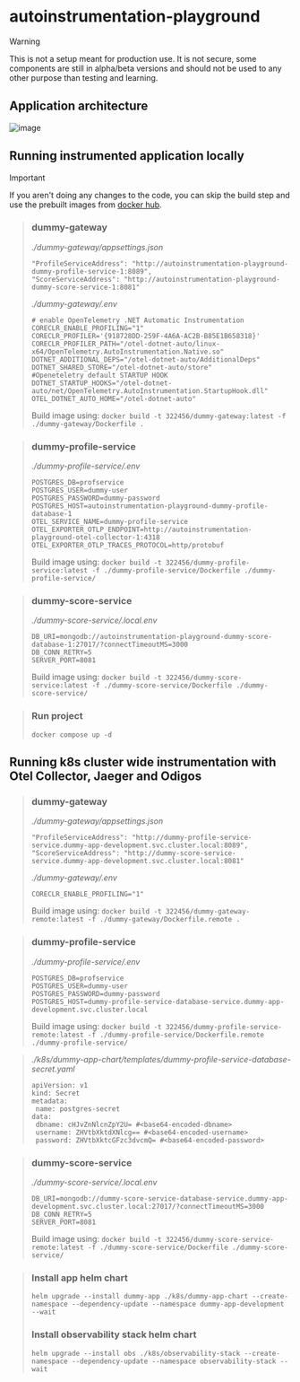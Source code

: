 # autoinstrumentation-playground

> [!WARNING]
> This is not a setup meant for production use. It is not secure, some components are still in alpha/beta versions and should not be used to any other purpose than testing and learning.
## Application architecture
![image](https://github.com/SzymonSt/autoinstrumentation-playground/assets/48925621/8d3b18cc-d87d-4a3d-8fb7-79b9ad1bd5a7)


## Running instrumented application locally
> [!IMPORTANT]
> If you aren't doing any changes to the code, you can skip the build step and use the prebuilt images from [docker hub](https://hub.docker.com/search?q=322456).

> ### dummy-gateway
> _./dummy-gateway/appsettings.json_ <br>
>```
>"ProfileServiceAddress": "http://autoinstrumentation-playground-dummy-profile-service-1:8089",
>"ScoreServiceAddress": "http://autoinstrumentation-playground-dummy-score-service-1:8081"
>```
> _./dummy-gateway/.env_ <br>
>```
># enable OpenTelemetry .NET Automatic Instrumentation
>CORECLR_ENABLE_PROFILING="1"
>CORECLR_PROFILER='{918728DD-259F-4A6A-AC2B-B85E1B658318}'
>CORECLR_PROFILER_PATH="/otel-dotnet-auto/linux-x64/OpenTelemetry.AutoInstrumentation.Native.so"
>DOTNET_ADDITIONAL_DEPS="/otel-dotnet-auto/AdditionalDeps"
>DOTNET_SHARED_STORE="/otel-dotnet-auto/store"
>#Openeteletry default STARTUP HOOK
>DOTNET_STARTUP_HOOKS="/otel-dotnet-auto/net/OpenTelemetry.AutoInstrumentation.StartupHook.dll"
>OTEL_DOTNET_AUTO_HOME="/otel-dotnet-auto"
>```
>Build image using:  `docker build -t 322456/dummy-gateway:latest -f ./dummy-gateway/Dockerfile .`

> ### dummy-profile-service
> _./dummy-profile-service/.env_ <br>
>```
>POSTGRES_DB=profservice
>POSTGRES_USER=dummy-user
>POSTGRES_PASSWORD=dummy-password
>POSTGRES_HOST=autoinstrumentation-playground-dummy-profile-database-1
>OTEL_SERVICE_NAME=dummy-profile-service
>OTEL_EXPORTER_OTLP_ENDPOINT=http://autoinstrumentation-playground-otel-collector-1:4318
>OTEL_EXPORTER_OTLP_TRACES_PROTOCOL=http/protobuf
>```
>Build image using:  `docker build -t 322456/dummy-profile-service:latest -f ./dummy-profile-service/Dockerfile ./dummy-profile-service/`

> ### dummy-score-service
> _./dummy-score-service/.local.env_ <br>
>```
>DB_URI=mongodb://autoinstrumentation-playground-dummy-score-database-1:27017/?connectTimeoutMS=3000
>DB_CONN_RETRY=5
>SERVER_PORT=8081
>```
>Build image using:  `docker build -t 322456/dummy-score-service:latest -f ./dummy-score-service/Dockerfile ./dummy-score-service/`

> ### Run project
> `docker compose up -d`

## Running k8s cluster wide instrumentation with Otel Collector, Jaeger and Odigos
> ### dummy-gateway
> _./dummy-gateway/appsettings.json_ <br>
>```
>"ProfileServiceAddress": "http://dummy-profile-service-service.dummy-app-development.svc.cluster.local:8089",
>"ScoreServiceAddress": "http://dummy-score-service-service.dummy-app-development.svc.cluster.local:8081"
>```
> _./dummy-gateway/.env_ <br>
>```
>CORECLR_ENABLE_PROFILING="1"
>```
>Build image using:  `docker build -t 322456/dummy-gateway-remote:latest -f ./dummy-gateway/Dockerfile.remote .`

> ### dummy-profile-service
> _./dummy-profile-service/.env_ <br>
>```
>POSTGRES_DB=profservice
>POSTGRES_USER=dummy-user
>POSTGRES_PASSWORD=dummy-password
>POSTGRES_HOST=dummy-profile-service-database-service.dummy-app-development.svc.cluster.local
>```
>Build image using:  `docker build -t 322456/dummy-profile-service-remote:latest -f ./dummy-profile-service/Dockerfile.remote ./dummy-profile-service/`

> _./k8s/dummy-app-chart/templates/dummy-profile-service-database-secret.yaml_ <br>
>```
>apiVersion: v1
>kind: Secret
>metadata:
>  name: postgres-secret
>data:
>  dbname: cHJvZnNlcnZpY2U= #<base64-encoded-dbname>
>  username: ZHVtbXktdXNlcg== #<base64-encoded-username>
>  password: ZHVtbXktcGFzc3dvcmQ= #<base64-encoded-password>
>```

> ### dummy-score-service
> _./dummy-score-service/.local.env_ <br>
>```
>DB_URI=mongodb://dummy-score-service-database-service.dummy-app-development.svc.cluster.local:27017/?connectTimeoutMS=3000
>DB_CONN_RETRY=5
>SERVER_PORT=8081
>```
>Build image using:  `docker build -t 322456/dummy-score-service-remote:latest -f ./dummy-score-service/Dockerfile ./dummy-score-service/`

> ### Install app helm chart
> `helm upgrade --install dummy-app ./k8s/dummy-app-chart --create-namespace --dependency-update --namespace dummy-app-development  --wait`
> ### Install observability stack helm chart
>`helm upgrade --install obs ./k8s/observability-stack --create-namespace --dependency-update --namespace observability-stack --wait`
